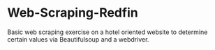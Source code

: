 # Web-Scraping-Redfin
Basic web scraping exercise on a hotel oriented website to determine certain values via Beautifulsoup and a webdriver. 
